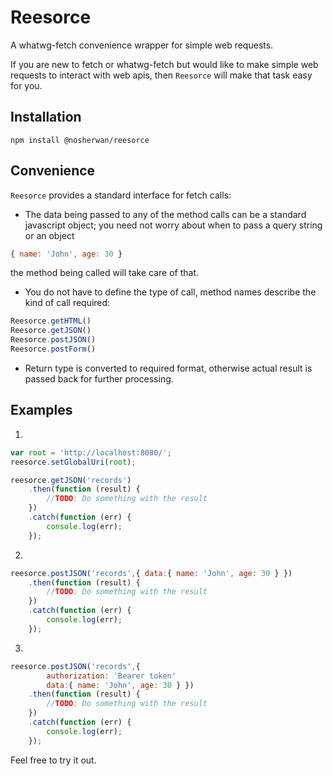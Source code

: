 # Reesorce
A whatwg-fetch convenience wrapper for simple web requests.

If you are new to fetch or whatwg-fetch but would like to make simple web requests to interact with web apis, then `Reesorce` will make that task easy for you.

## Installation
`npm install @nosherwan/reesorce`

## Convenience

`Reesorce` provides a standard interface for fetch calls:
* The data being passed to any of the method calls can be a standard javascript object; you need not worry about when to pass a query string or an object 
```javascript
{ name: 'John', age: 30 }
```
 the method being called will take care of that.
* You do not have to define the type of call, method names describe the kind of call required:
```javascript
Reesorce.getHTML()
Reesorce.getJSON()
Reesorce.postJSON()
Reesorce.postForm()
```
* Return type is converted to required format, otherwise actual result is passed back for further processing.

## Examples
1.
```javascript
var root = 'http://localhost:8080/';
reesorce.setGlobalUri(root);

reesorce.getJSON('records')
	.then(function (result) {
		//TODO: Do something with the result
	})
	.catch(function (err) {
		console.log(err);
	});
```
2.
```javascript
reesorce.postJSON('records',{ data:{ name: 'John', age: 30 } })
	.then(function (result) {
		//TODO: Do something with the result
	})
	.catch(function (err) {
		console.log(err);
	});
```

3.
```javascript
reesorce.postJSON('records',{
		authorization: 'Bearer token'	
		data:{ name: 'John', age: 30 } })
	.then(function (result) {
		//TODO: Do something with the result
	})
	.catch(function (err) {
		console.log(err);
	});
```

Feel free to try it out.